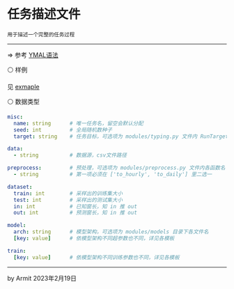 # 任务描述文件

    用于描述一个完整的任务过程

----

=> 参考 [YMAL语法](https://docs.ansible.com/ansible/latest/reference_appendices/YAMLSyntax.html)


⚪ 样例

见 [exmaple](exmaple.yaml)

⚪ 数据类型

```yml
misc:
  name: string      # 唯一任务名，留空会默认分配
  seed: int         # 全局随机数种子
  target: string    # 任务目标，可选项为 modules/typing.py 文件内 RunTarget 各选项

data: 
  - string          # 数据源，csv文件路径

preprocess:         # 预处理，可选项为 modules/preprocess.py 文件内各函数名
  - string          # 第一项必须在 ['to_hourly', 'to_daily'] 里二选一

dataset:
  train: int        # 采样出的训练集大小
  test: int         # 采样出的测试集大小
  in: int           # 已知窗长，知 in 推 out
  out: int          # 预测窗长，知 in 推 out

model:
  arch: string      # 模型架构，可选项为 modules/models 目录下各文件名
  [key: value]      # 依模型架构不同超参数也不同，详见各模板

train:
  [key: value]      # 依模型架构不同训练参数也不同，详见各模板
```

----
by Armit
2023年2月19日
